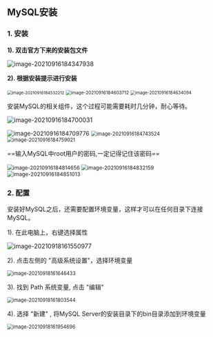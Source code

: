 ## MySQL安装

### 1. 安装

**1). 双击官方下来的安装包文件**

![image-20210916184347938](assets/image-20210916184347938.png) 



**2). 根据安装提示进行安装**

<img src="assets/image-20210916184532212.png" alt="image-20210916184532212" style="zoom:67%;" /> 

<img src="assets/image-20210916184603712.png" alt="image-20210916184603712" style="zoom: 74%;" /> 

<img src="assets/image-20210916184634094.png" alt="image-20210916184634094" style="zoom:70%;" /> 



安装MySQL的相关组件，这个过程可能需要耗时几分钟，耐心等待。

![image-20210916184700031](assets/image-20210916184700031.png) 

<img src="assets/image-20210916184709776.png" alt="image-20210916184709776" style="zoom:96%;" /> 

<img src="assets/image-20210916184743524.png" alt="image-20210916184743524" style="zoom:80%;" /> 

<img src="assets/image-20210916184759021.png" alt="image-20210916184759021" style="zoom:80%;" /> 



==输入MySQL中root用户的密码,一定记得记住该密码==

<img src="assets/image-20210916184814656.png" alt="image-20210916184814656" style="zoom:85%;" /> 

<img src="assets/image-20210916184832159.png" alt="image-20210916184832159" style="zoom:85%;" /> 

<img src="assets/image-20210916184851013.png" alt="image-20210916184851013" style="zoom:87%;" /> 





### 2. 配置

安装好MySQL之后，还需要配置环境变量，这样才可以在任何目录下连接MySQL。

1). 在此电脑上，右键选择属性

![image-20210918161550977](assets/image-20210918161550977.png) 



2). 点击左侧的 "高级系统设置"，选择环境变量

<img src="assets/image-20210918161646433.png" alt="image-20210918161646433" style="zoom:80%;" /> 



3). 找到 Path 系统变量, 点击 "编辑"

<img src="assets/image-20210918161803544.png" alt="image-20210918161803544" style="zoom:80%;" /> 



4). 选择 "新建" , 将MySQL Server的安装目录下的bin目录添加到环境变量

<img src="assets/image-20210918161954696.png" alt="image-20210918161954696" style="zoom:80%;" /> 













